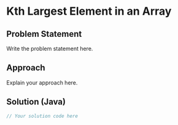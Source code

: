 # Kth Largest Element in an Array

## Problem Statement

Write the problem statement here.

## Approach

Explain your approach here.

## Solution (Java)

```java
// Your solution code here
```
